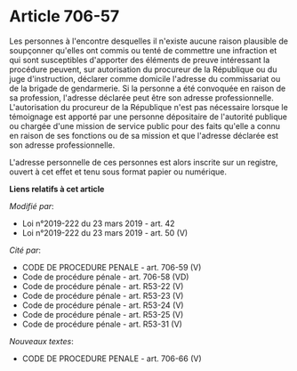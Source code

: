# Article 706-57

Les personnes à l'encontre desquelles il n'existe aucune raison plausible de soupçonner qu'elles ont commis ou tenté de
commettre une infraction et qui sont susceptibles d'apporter des éléments de preuve intéressant la procédure peuvent, sur
autorisation du procureur de la République ou du juge d'instruction, déclarer comme domicile l'adresse du commissariat ou de
la brigade de gendarmerie. Si la personne a été convoquée en raison de sa profession, l'adresse déclarée peut être son
adresse professionnelle. L'autorisation du procureur de la République n'est pas nécessaire lorsque le témoignage est apporté
par une personne dépositaire de l'autorité publique ou chargée d'une mission de service public pour des faits qu'elle a connu
en raison de ses fonctions ou de sa mission et que l'adresse déclarée est son adresse professionnelle.

L'adresse personnelle de ces personnes est alors inscrite sur un registre, ouvert à cet effet et tenu sous format papier ou
numérique.

**Liens relatifs à cet article**

_Modifié par_:

  - Loi n°2019-222 du 23 mars 2019 - art. 42
  - Loi n°2019-222 du 23 mars 2019 - art. 50 (V)

_Cité par_:

  - CODE DE PROCEDURE PENALE - art. 706-59 (V)
  - Code de procédure pénale - art. 706-58 (VD)
  - Code de procédure pénale - art. R53-22 (V)
  - Code de procédure pénale - art. R53-23 (V)
  - Code de procédure pénale - art. R53-24 (V)
  - Code de procédure pénale - art. R53-25 (V)
  - Code de procédure pénale - art. R53-31 (V)

_Nouveaux textes_:

  - CODE DE PROCEDURE PENALE - art. 706-66 (V)
